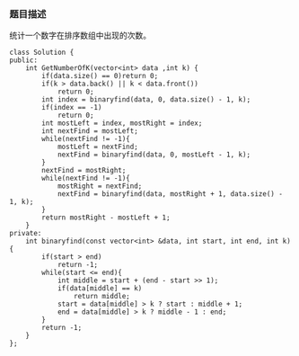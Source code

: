 ### 题目描述
统计一个数字在排序数组中出现的次数。

    class Solution {
    public:
        int GetNumberOfK(vector<int> data ,int k) {
            if(data.size() == 0)return 0;
            if(k > data.back() || k < data.front())
                return 0;
            int index = binaryfind(data, 0, data.size() - 1, k);
            if(index == -1)
                return 0;
            int mostLeft = index, mostRight = index;
            int nextFind = mostLeft;
            while(nextFind != -1){
                mostLeft = nextFind;
                nextFind = binaryfind(data, 0, mostLeft - 1, k);
            }
            nextFind = mostRight;
            while(nextFind != -1){
                mostRight = nextFind;
                nextFind = binaryfind(data, mostRight + 1, data.size() - 1, k);
            }
            return mostRight - mostLeft + 1;
        }
    private:
        int binaryfind(const vector<int> &data, int start, int end, int k){
            if(start > end)
                return -1;
            while(start <= end){
                int middle = start + (end - start >> 1);
                if(data[middle] == k)
                    return middle;
                start = data[middle] > k ? start : middle + 1;
                end = data[middle] > k ? middle - 1 : end;
            }
            return -1;
        }
    };